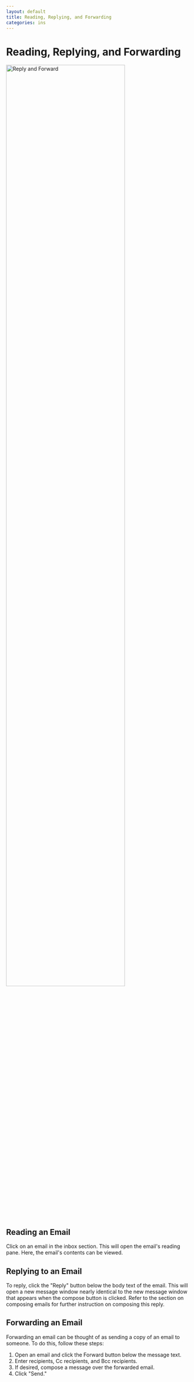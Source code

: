 ```yaml
---
layout: default
title: Reading, Replying, and Forwarding
categories: ins
---
```

# Reading, Replying, and Forwarding

<img src="{{ site.baseurl }}/images/reply_forward.png" alt="Reply and Forward" style="width: 80%;">

## Reading an Email

Click on an email in the inbox section. This will open the email's reading pane.  Here, the email's contents can be viewed.

## Replying to an Email

To reply, click the "Reply" button below the body text of the email. This will open a new message window nearly identical to the new message window that appears when the compose button is clicked.  Refer to the section on composing emails for further instruction on composing this reply.

## Forwarding an Email

Forwarding an email can be thought of as sending a copy of an email to someone.  To do this, follow these steps:
1. Open an email and click the Forward button below the message text.  
2. Enter recipients, Cc recipients, and Bcc recipients.  
3. If desired, compose a message over the forwarded email.
4. Click "Send."
